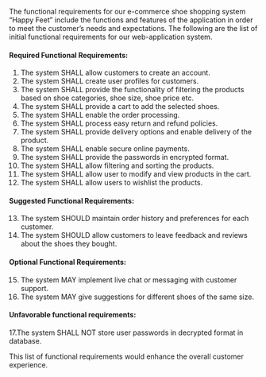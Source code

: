 The functional requirements for our e-commerce shoe shopping system “Happy Feet” include the functions and features of the application in order to meet the customer’s needs and expectations. The following are the list of initial functional requirements for our web-application system.
#### Required Functional Requirements:
1. The system SHALL allow customers to create an account.
2. The system SHALL create user profiles for customers.
3. The system SHALL provide the functionality of filtering the products based on shoe categories, shoe size, shoe price etc.
4. The system SHALL provide a cart to add the selected shoes.
5. The system SHALL enable the order processing.
6. The system SHALL process easy return and refund policies.
7. The system SHALL provide delivery options and enable delivery of the product.
8. The system SHALL enable secure online payments.
9. The system SHALL provide the passwords in encrypted format.
10. The system SHALL allow filtering and sorting the products.
11. The system SHALL allow user to modify and view products in the cart.
12. The system SHALL allow users to wishlist the products.
#### Suggested Functional Requirements:
13. The system SHOULD maintain order history and preferences for each customer.
14. The system SHOULD allow customers to leave feedback and reviews about the shoes they bought.

#### Optional Functional Requirements:
15. The system MAY implement live chat or messaging with customer support.
16. The system MAY give suggestions for different shoes of the same size.
#### Unfavorable functional requirements:
17.The system SHALL NOT store user passwords in decrypted format in database.

This list of functional requirements would enhance the overall customer experience.

  


